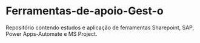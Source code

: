 # Ferramentas-de-apoio-Gest-o
Repositório contendo estudos e aplicação de ferramentas Sharepoint, SAP, Power Apps-Automate e MS Project.
